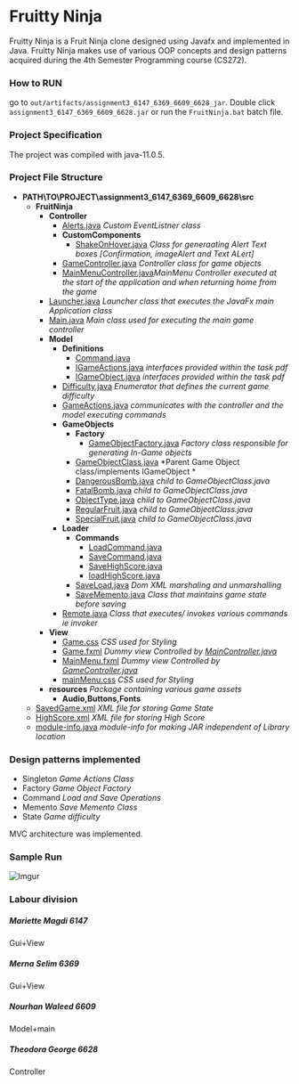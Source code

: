 # Fruitty Ninja
Fruitty Ninja is a Fruit Ninja clone designed using Javafx and implemented in Java. Fruitty Ninja makes use of various OOP concepts and design patterns acquired during the 4th Semester Programming course (CS272).

### How to RUN
 go to ```out/artifacts/assignment3_6147_6369_6609_6628_jar```. Double click ```assignment3_6147_6369_6609_6628.jar``` or run the ```FruitNinja.bat``` batch file.

### Project Specification
The project was compiled with java-11.0.5.

### Project File Structure

- __PATH\\TO\PROJECT\\assignment3\_6147\_6369\_6609\_6628\\src__
   - __FruitNinja__
     - __Controller__
       - [Alerts.java](FruitNinja/Controller/Alerts.java) *Custom EventListner class* 
       - __CustomComponents__
         - [ShakeOnHover.java](FruitNinja/Controller/CustomComponents/ShakeOnHover.java) *Class for generaating Alert Text boxes [Confirmation, imageAlert and Text ALert]*
       - [GameController.java](FruitNinja/Controller/GameController.java) *Controller class for game objects*
       - [MainMenuController.java](FruitNinja/Controller/MainMenuController.java)*MainMenu Controller executed at the start of the application and when returning home from the game* 
     - [Launcher.java](FruitNinja/Launcher.java) *Launcher class that executes the JavaFx main Application class*
     - [Main.java](FruitNinja/Main.java) *Main class used for executing the main game controller*
     - __Model__
       - __Definitions__
         - [Command.java](FruitNinja/Model/Definitions/Command.java)
         - [IGameActions.java](FruitNinja/Model/Definitions/IGameActions.java) *interfaces provided within the task pdf* 
         - [IGameObject.java](FruitNinja/Model/Definitions/IGameObject.java) *interfaces provided within the task pdf*
       - [Difficulty.java](FruitNinja/Model/Difficulty.java) *Enumerator that defines the current game difficulty*
       - [GameActions.java](FruitNinja/Model/GameActions.java) *communicates with the controller and the model executing commands*
       - __GameObjects__
         - __Factory__
           - [GameObjectFactory.java](FruitNinja/Model/GameObjects/Factory/GameObjectFactory.java) *Factory class responsible for generating In-Game objects*
         - [GameObjectClass.java](FruitNinja/Model/GameObjects/GameObjectClass.java) *Parent Game Object class/implements IGameObject *
         - [DangerousBomb.java](FruitNinja/Model/GameObjects/DangerousBomb.java) *child to GameObjectClass.java*
         - [FatalBomb.java](FruitNinja/Model/GameObjects/FatalBomb.java) *child to GameObjectClass.java*
         - [ObjectType.java](FruitNinja/Model/GameObjects/ObjectType.java) *child to GameObjectClass.java*
         - [RegularFruit.java](FruitNinja/Model/GameObjects/RegularFruit.java) *child to GameObjectClass.java*
         - [SpecialFruit.java](FruitNinja/Model/GameObjects/SpecialFruit.java) *child to GameObjectClass.java*
       - __Loader__
         - __Commands__
           - [LoadCommand.java](FruitNinja/Model/Loader/Commands/LoadCommand.java)
           - [SaveCommand.java](FruitNinja/Model/Loader/Commands/SaveCommand.java)
           - [SaveHighScore.java](FruitNinja/Model/Loader/Commands/SaveHighScore.java)
           - [loadHighScore.java](FruitNinja/Model/Loader/Commands/loadHighScore.java)
         - [SaveLoad.java](FruitNinja/Model/Loader/SaveLoad.java) *Dom XML marshaling and unmarshalling*
         - [SaveMemento.java](FruitNinja/Model/Loader/SaveMemento.java) *Class that maintains game state before saving*
       - [Remote.java](FruitNinja/Model/Remote.java) *Class that executes/ invokes various commands ie invoker*
     - __View__
       - [Game.css](FruitNinja/View/Game.css) *CSS used for Styling*
       - [Game.fxml](FruitNinja/View/Game.fxml) *Dummy view Controlled by [MainController.java](FruitNinja/Controller/MainMenuController.java)*
       - [MainMenu.fxml](FruitNinja/View/MainMenu.fxml) *Dummy view Controlled by [GameController.java](FruitNinja/Controller/GameController.java)*
       - [mainMenu.css](FruitNinja/View/mainMenu.css) *CSS used for Styling*
     - __resources__ *Package containing various game assets*
       - __Audio,Buttons,Fonts__
   - [SavedGame.xml](SavedGame.xml) *XML file for storing Game State*
   - [HighScore.xml](HighScore.xml) *XML file for storing High Score*
   - [module\-info.java](module-info.java) *module-info for making JAR independent of Library location*

### Design patterns implemented
* Singleton _Game Actions Class_
* Factory   _Game Object Factory_
* Command   _Load and Save Operations_
* Memento   _Save Memento Class_
* State     _Game difficulty_

MVC architecture was implemented.

### Sample Run
![Imgur](readmeResources/new.gif)

### Labour division
#####  *Mariette Magdi 6147*
Gui+View
##### *Merna Selim  6369*
Gui+View
##### *Nourhan Waleed     6609*
Model+main
##### *Theodora George 6628*
Controller
